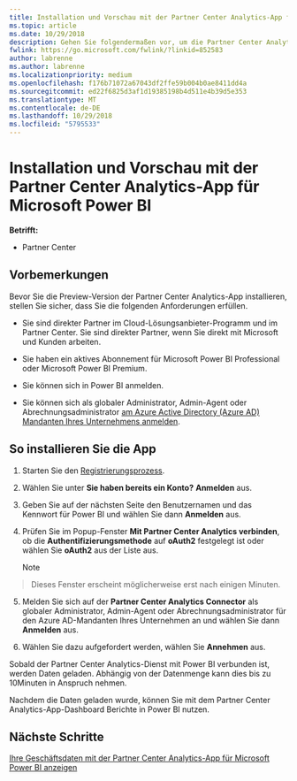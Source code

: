 ```yaml
---
title: Installation und Vorschau mit der Partner Center Analytics-App für Microsoft Power BI | Partner Center
ms.topic: article
ms.date: 10/29/2018
description: Gehen Sie folgendermaßen vor, um die Partner Center Analytics-App für Power BI anzusehen (für direkte Partner im CSP).
fwlink: https://go.microsoft.com/fwlink/?linkid=852583
author: labrenne
ms.author: labrenne
ms.localizationpriority: medium
ms.openlocfilehash: f176b71072a67043df2ffe59b004b0ae8411dd4a
ms.sourcegitcommit: ed22f6825d3af1d19385198b4d511e4b39d5e353
ms.translationtype: MT
ms.contentlocale: de-DE
ms.lasthandoff: 10/29/2018
ms.locfileid: "5795533"
---
```

# <a name="install-and-preview-the-partner-center-analytics-app-for-microsoft-power-bi"></a>Installation und Vorschau mit der Partner Center Analytics-App für Microsoft Power BI

**Betrifft:**

-   Partner Center

## <a name="before-you-begin"></a>Vorbemerkungen

Bevor Sie die Preview-Version der Partner Center Analytics-App installieren, stellen Sie sicher, dass Sie die folgenden Anforderungen erfüllen.

-   Sie sind direkter Partner im Cloud-Lösungsanbieter-Programm und im Partner Center. Sie sind direkter Partner, wenn Sie direkt mit Microsoft und Kunden arbeiten.

-   Sie haben ein aktives Abonnement für Microsoft Power BI Professional oder Microsoft Power BI Premium.

-   Sie können sich in Power BI anmelden.

-   Sie können sich als globaler Administrator, Admin-Agent oder Abrechnungsadministrator [am Azure Active Directory (Azure AD) Mandanten Ihres Unternehmens anmelden](azure-active-directory-tenants-and-partner-center.md).

## <a name="to-install-the-app"></a>So installieren Sie die App

1. Starten Sie den [Registrierungsprozess](https://app.powerbi.com/getdata/services/partneranalytics?cpcode=PartnerCenterAnalytics&getDataForceConnect=true&alwaysPromptForContentProviderCreds=true).

2. Wählen Sie unter **Sie haben bereits ein Konto?** **Anmelden** aus. 

3.  Geben Sie auf der nächsten Seite den Benutzernamen und das Kennwort für Power BI und wählen Sie dann **Anmelden** aus. 

4.  Prüfen Sie im Popup-Fenster **Mit Partner Center Analytics verbinden**, ob die **Authentifizierungsmethode** auf **oAuth2** festgelegt ist oder wählen Sie **oAuth2** aus der Liste aus. 

    > [!NOTE]  
>  Dieses Fenster erscheint möglicherweise erst nach einigen Minuten.

5.  Melden Sie sich auf der **Partner Center Analytics Connector** als globaler Administrator, Admin-Agent oder Abrechnungsadministrator für den Azure AD-Mandanten Ihres Unternehmen an und wählen Sie dann **Anmelden** aus.
 
6.  Wählen Sie dazu aufgefordert werden, wählen Sie **Annehmen** aus. 

Sobald der Partner Center Analytics-Dienst mit Power BI verbunden ist, werden Daten geladen. Abhängig von der Datenmenge kann dies bis zu 10Minuten in Anspruch nehmen. 

Nachdem die Daten geladen wurde, können Sie mit dem Partner Center Analytics-App-Dashboard Berichte in Power BI nutzen.

## <a name="next-steps"></a>Nächste Schritte

[Ihre Geschäftsdaten mit der Partner Center Analytics-App für Microsoft Power BI anzeigen](power-bi-app-for-direct-partners-use.md)
